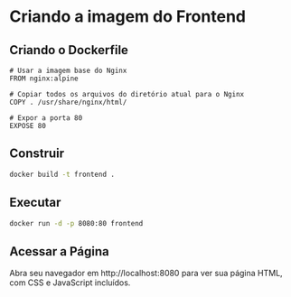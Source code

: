 # Criando a imagem do Frontend

## Criando o Dockerfile

    # Usar a imagem base do Nginx
    FROM nginx:alpine

    # Copiar todos os arquivos do diretório atual para o Nginx
    COPY . /usr/share/nginx/html/

    # Expor a porta 80
    EXPOSE 80

## Construir

```bash
docker build -t frontend .
```

## Executar

```bash
docker run -d -p 8080:80 frontend
```

## Acessar a Página
Abra seu navegador em http://localhost:8080 para ver sua página HTML, com CSS e JavaScript incluídos.